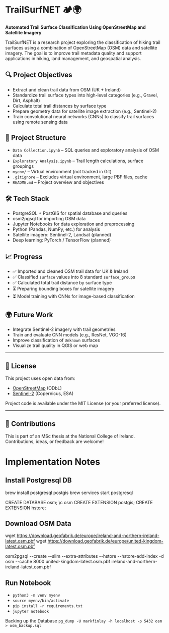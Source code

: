 # TrailSurfNET 🏕️🌍

**Automated Trail Surface Classification Using OpenStreetMap and Satellite Imagery**

TrailSurfNET is a research project exploring the classification of hiking trail surfaces using a combination of OpenStreetMap (OSM) data and satellite imagery. The goal is to improve trail metadata quality and support applications in hiking, land management, and geospatial analysis.

## 🔍 Project Objectives

- Extract and clean trail data from OSM (UK + Ireland)
- Standardize trail surface types into high-level categories (e.g., Gravel, Dirt, Asphalt)
- Calculate total trail distances by surface type
- Prepare geometry data for satellite image extraction (e.g., Sentinel-2)
- Train convolutional neural networks (CNNs) to classify trail surfaces using remote sensing data

## 📂 Project Structure

- `Data Collection.ipynb` – SQL queries and exploratory analysis of OSM data
- `Exploratory Analysis.ipynb` – Trail length calculations, surface groupings
- `myenv/` – Virtual environment (not tracked in Git)
- `.gitignore` – Excludes virtual environment, large PBF files, cache
- `README.md` – Project overview and objectives

## 🛠️ Tech Stack

- PostgreSQL + PostGIS for spatial database and queries
- osm2pgsql for importing OSM data
- Jupyter Notebooks for data exploration and preprocessing
- Python (Pandas, NumPy, etc.) for analysis
- Satellite imagery: Sentinel-2, Landsat (planned)
- Deep learning: PyTorch / TensorFlow (planned)

## 📈 Progress

- ✅ Imported and cleaned OSM trail data for UK & Ireland
- ✅ Classified `surface` values into 8 standard `surface_group`s
- ✅ Calculated total trail distance by surface type
- ⏳ Preparing bounding boxes for satellite imagery
- ⏳ Model training with CNNs for image-based classification

## 🌍 Future Work

- Integrate Sentinel-2 imagery with trail geometries
- Train and evaluate CNN models (e.g., ResNet, VGG-16)
- Improve classification of `Unknown` surfaces
- Visualize trail quality in QGIS or web map

---

## 📜 License

This project uses open data from:
- [OpenStreetMap](https://www.openstreetmap.org/about) (ODbL)
- [Sentinel-2](https://sentinel.esa.int/web/sentinel/missions/sentinel-2) (Copernicus, ESA)

Project code is available under the MIT License (or your preferred license).

---

## 🙌 Contributions

This is part of an MSc thesis at the National College of Ireland. Contributions, ideas, or feedback are welcome!








# Implementation Notes

## Install Postgresql DB
brew install postgresql postgis
brew services start postgresql

CREATE DATABASE osm;
\c osm
CREATE EXTENSION postgis;
CREATE EXTENSION hstore;

## Download OSM Data
wget https://download.geofabrik.de/europe/ireland-and-northern-ireland-latest.osm.pbf
wget https://download.geofabrik.de/europe/united-kingdom-latest.osm.pbf

osm2pgsql --create --slim --extra-attributes --hstore --hstore-add-index -d osm --cache 8000 united-kingdom-latest.osm.pbf ireland-and-northern-ireland-latest.osm.pbf

## Run Notebook
- `python3 -m venv myenv`
- `source myenv/bin/activate`
- `pip install -r requirements.txt`
- `jupyter notebook`

Backing up the Database
`pg_dump -U markfinlay -h localhost -p 5432 osm > osm_backup.sql`

